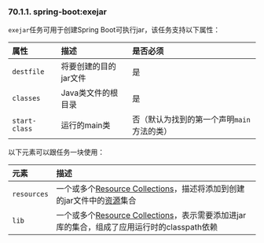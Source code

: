### 70.1.1. spring-boot:exejar

`exejar`任务可用于创建Spring Boot可执行jar，该任务支持以下属性：

|属性|描述|是否必须|
|:----|:----|:-----|
|`destfile`|将要创建的目的jar文件|是|
|`classes`|Java类文件的根目录|是|
|`start-class`|运行的main类|否（默认为找到的第一个声明`main`方法的类）|

以下元素可以跟任务一块使用：

|元素|描述|
|:----|:----|
|`resources`|一个或多个[Resource Collections](https://ant.apache.org/manual/Types/resources.html#collection)，描述将添加到创建的jar文件中的[资源](https://ant.apache.org/manual/Types/resources.html)集合|
|`lib`|一个或多个[Resource Collections](https://ant.apache.org/manual/Types/resources.html#collection)，表示需要添加进jar库的集合，组成了应用运行时的classpath依赖|
